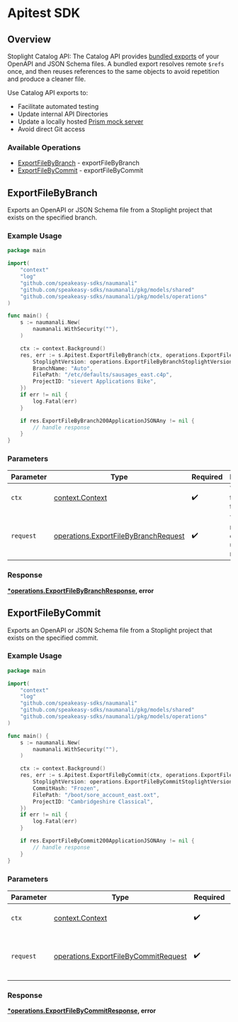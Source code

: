 # Apitest SDK


## Overview

Stoplight Catalog API: The Catalog API provides [bundled exports](https://docs.stoplight.io/docs/platform/37d160068e33c-export-api-files#ref-options) of your OpenAPI and JSON Schema files. A bundled export resolves remote `$refs` once, and then reuses references to the same objects to avoid repetition and produce a cleaner file.

Use Catalog API exports to:

- Facilitate automated testing
- Update internal API Directories
- Update a locally hosted [Prism  mock server](https://github.com/stoplightio/prism)
- Avoid direct Git access

### Available Operations

* [ExportFileByBranch](#exportfilebybranch) - exportFileByBranch
* [ExportFileByCommit](#exportfilebycommit) - exportFileByCommit

## ExportFileByBranch

Exports an OpenAPI or JSON Schema file from a Stoplight project that exists on the specified branch.

### Example Usage

```go
package main

import(
	"context"
	"log"
	"github.com/speakeasy-sdks/naumanali"
	"github.com/speakeasy-sdks/naumanali/pkg/models/shared"
	"github.com/speakeasy-sdks/naumanali/pkg/models/operations"
)

func main() {
    s := naumanali.New(
        naumanali.WithSecurity(""),
    )

    ctx := context.Background()
    res, err := s.Apitest.ExportFileByBranch(ctx, operations.ExportFileByBranchRequest{
        StoplightVersion: operations.ExportFileByBranchStoplightVersionStoplightAPIVersionStringTwoThousandAndTwentyTwo1205.ToPointer(),
        BranchName: "Auto",
        FilePath: "/etc/defaults/sausages_east.c4p",
        ProjectID: "sievert Applications Bike",
    })
    if err != nil {
        log.Fatal(err)
    }

    if res.ExportFileByBranch200ApplicationJSONAny != nil {
        // handle response
    }
}
```

### Parameters

| Parameter                                                                                    | Type                                                                                         | Required                                                                                     | Description                                                                                  |
| -------------------------------------------------------------------------------------------- | -------------------------------------------------------------------------------------------- | -------------------------------------------------------------------------------------------- | -------------------------------------------------------------------------------------------- |
| `ctx`                                                                                        | [context.Context](https://pkg.go.dev/context#Context)                                        | :heavy_check_mark:                                                                           | The context to use for the request.                                                          |
| `request`                                                                                    | [operations.ExportFileByBranchRequest](../../models/operations/exportfilebybranchrequest.md) | :heavy_check_mark:                                                                           | The request object to use for the request.                                                   |


### Response

**[*operations.ExportFileByBranchResponse](../../models/operations/exportfilebybranchresponse.md), error**


## ExportFileByCommit

Exports an OpenAPI or JSON Schema file from a Stoplight project that exists on the specified commit.

### Example Usage

```go
package main

import(
	"context"
	"log"
	"github.com/speakeasy-sdks/naumanali"
	"github.com/speakeasy-sdks/naumanali/pkg/models/shared"
	"github.com/speakeasy-sdks/naumanali/pkg/models/operations"
)

func main() {
    s := naumanali.New(
        naumanali.WithSecurity(""),
    )

    ctx := context.Background()
    res, err := s.Apitest.ExportFileByCommit(ctx, operations.ExportFileByCommitRequest{
        StoplightVersion: operations.ExportFileByCommitStoplightVersionStoplightAPIVersionStringTwoThousandAndTwentyTwo1205.ToPointer(),
        CommitHash: "Frozen",
        FilePath: "/boot/sore_account_east.oxt",
        ProjectID: "Cambridgeshire Classical",
    })
    if err != nil {
        log.Fatal(err)
    }

    if res.ExportFileByCommit200ApplicationJSONAny != nil {
        // handle response
    }
}
```

### Parameters

| Parameter                                                                                    | Type                                                                                         | Required                                                                                     | Description                                                                                  |
| -------------------------------------------------------------------------------------------- | -------------------------------------------------------------------------------------------- | -------------------------------------------------------------------------------------------- | -------------------------------------------------------------------------------------------- |
| `ctx`                                                                                        | [context.Context](https://pkg.go.dev/context#Context)                                        | :heavy_check_mark:                                                                           | The context to use for the request.                                                          |
| `request`                                                                                    | [operations.ExportFileByCommitRequest](../../models/operations/exportfilebycommitrequest.md) | :heavy_check_mark:                                                                           | The request object to use for the request.                                                   |


### Response

**[*operations.ExportFileByCommitResponse](../../models/operations/exportfilebycommitresponse.md), error**

